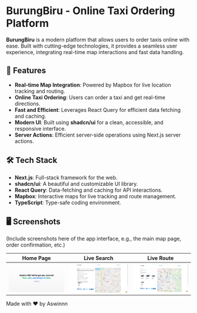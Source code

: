 # BurungBiru - Online Taxi Ordering Platform

**BurungBiru** is a modern platform that allows users to order taxis online with ease. Built with cutting-edge technologies, it provides a seamless user experience, integrating real-time map interactions and fast data handling.

## 🚀 Features

- **Real-time Map Integration**: Powered by Mapbox for live location tracking and routing.
- **Online Taxi Ordering**: Users can order a taxi and get real-time directions.
- **Fast and Efficient**: Leverages React Query for efficient data fetching and caching.
- **Modern UI**: Built using **shadcn/ui** for a clean, accessible, and responsive interface.
- **Server Actions**: Efficient server-side operations using Next.js server actions.

## 🛠️ Tech Stack

- **Next.js**: Full-stack framework for the web.
- **shadcn/ui**: A beautiful and customizable UI library.
- **React Query**: Data-fetching and caching for API interactions.
- **Mapbox**: Interactive maps for live tracking and route management.
- **TypeScript**: Type-safe coding environment.

## 🖥️ Screenshots

(Include screenshots here of the app interface, e.g., the main map page, order confirmation, etc.)

| Home Page                            | Live Search                                   | Live Route                                  |
| ------------------------------------ | --------------------------------------------- | ------------------------------------------- |
| ![Home Page](./screenshots/home.png) | ![Live Search](./screenshots/live-search.png) | ![Live Route](./screenshots/live-route.png) |

Made with ❤️ by Aswinnn
